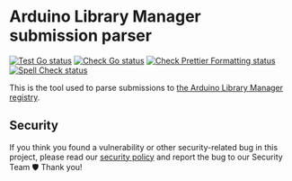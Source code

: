# Arduino Library Manager submission parser

[![Test Go status](https://github.com/arduino/library-manager-submission-parser/actions/workflows/test-go.yml/badge.svg)](https://github.com/arduino/library-manager-submission-parser/actions/workflows/test-go.yml)
[![Check Go status](https://github.com/arduino/library-manager-submission-parser/actions/workflows/check-go.yml/badge.svg)](https://github.com/arduino/library-manager-submission-parser/actions/workflows/check-go.yml)
[![Check Prettier Formatting status](https://github.com/arduino/library-manager-submission-parser/actions/workflows/check-prettier-formatting.yml/badge.svg)](https://github.com/arduino/library-manager-submission-parser/actions/workflows/check-prettier-formatting.yml)
[![Spell Check status](https://github.com/arduino/library-manager-submission-parser/actions/workflows/spell-check.yml/badge.svg)](https://github.com/arduino/library-manager-submission-parser/actions/workflows/spell-check.yml)

This is the tool used to parse submissions to [the Arduino Library Manager registry](https://github.com/arduino/library-manager-registry).

## Security

If you think you found a vulnerability or other security-related bug in this project, please read our [security policy](https://github.com/arduino/arduino-cli/security/policy) and report the bug to our Security Team 🛡️ Thank you!
